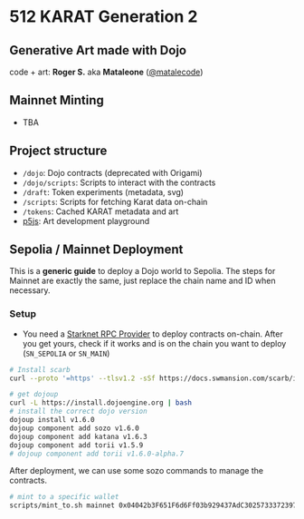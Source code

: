 # 512 KARAT Generation 2

## Generative Art made with Dojo

code + art: **Roger S.** aka **Mataleone** ([@matalecode](https://x.com/matalecode))


## Mainnet Minting

* TBA


## Project structure

* `/dojo`: Dojo contracts (deprecated with Origami)
* `/dojo/scripts`: Scripts to interact with the contracts
* `/draft`: Token experiments (metadata, svg)
* `/scripts`: Scripts for fetching Karat data on-chain
* `/tokens`: Cached KARAT metadata and art
* [p5js](https://editor.p5js.org/rsodre/sketches/LbtLW29da): Art development playground


## Sepolia / Mainnet Deployment

This is a **generic guide** to deploy a Dojo world to Sepolia.
The steps for Mainnet are exactly the same, just replace the chain name and ID when necessary.


### Setup

* You need a [Starknet RPC Provider](https://www.starknet.io/fullnodes-rpc-services/) to deploy contracts on-chain. After you get yours, check if it works and is on the chain you want to deploy (`SN_SEPOLIA` or `SN_MAIN`)

```sh
# Install scarb
curl --proto '=https' --tlsv1.2 -sSf https://docs.swmansion.com/scarb/install.sh | sh -s -- -v 2.10.1

# get dojoup
curl -L https://install.dojoengine.org | bash
# install the correct dojo version
dojoup install v1.6.0
dojoup component add sozo v1.6.0
dojoup component add katana v1.6.3
dojoup component add torii v1.5.9
# dojoup component add torii v1.6.0-alpha.7
```

After deployment, we can use some sozo commands to manage the contracts.

```sh
# mint to a specific wallet
scripts/mint_to.sh mainnet 0x04042b3F651F6d6Ff03b929437AdC30257333723970071b05cb0E2270C9dc385
```
